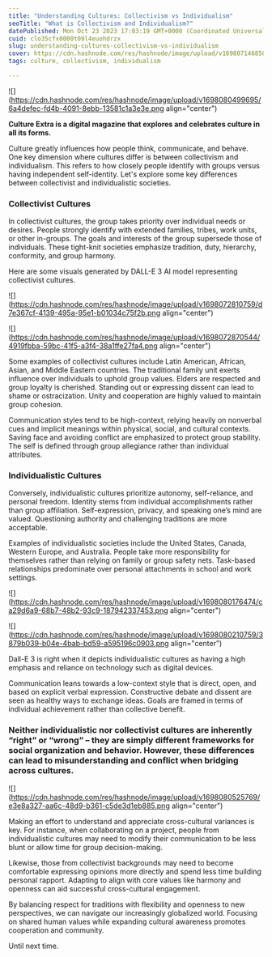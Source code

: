 ```yaml
---
title: "Understanding Cultures: Collectivism vs Individualism"
seoTitle: "What is Collectivism and Individualism?"
datePublished: Mon Oct 23 2023 17:03:19 GMT+0000 (Coordinated Universal Time)
cuid: clo35cfx0000t09l4euohdrzx
slug: understanding-cultures-collectivism-vs-individualism
cover: https://cdn.hashnode.com/res/hashnode/image/upload/v1698071468508/f10677a2-c924-4c0c-a8d8-eec139f1a158.png
tags: culture, collectivism, individualism

---
```


![](https://cdn.hashnode.com/res/hashnode/image/upload/v1698080499695/6a4defec-fd4b-4091-8ebb-13581c1a3e3e.png align="center")

**Culture Extra is a digital magazine that explores and celebrates culture in all its forms.**

Culture greatly influences how people think, communicate, and behave. One key dimension where cultures differ is between collectivism and individualism. This refers to how closely people identify with groups versus having independent self-identity. Let's explore some key differences between collectivist and individualistic societies.

### Collectivist Cultures

In collectivist cultures, the group takes priority over individual needs or desires. People strongly identify with extended families, tribes, work units, or other in-groups. The goals and interests of the group supersede those of individuals. These tight-knit societies emphasize tradition, duty, hierarchy, conformity, and group harmony.

Here are some visuals generated by DALL-E 3 AI model representing collectivist cultures.

![](https://cdn.hashnode.com/res/hashnode/image/upload/v1698072810759/d7e367cf-4139-495a-95e1-b01034c75f2b.png align="center")

![](https://cdn.hashnode.com/res/hashnode/image/upload/v1698072870544/4919fbba-59bc-41f5-a3f4-38a1ffe27fa4.png align="center")

Some examples of collectivist cultures include Latin American, African, Asian, and Middle Eastern countries. The traditional family unit exerts influence over individuals to uphold group values. Elders are respected and group loyalty is cherished. Standing out or expressing dissent can lead to shame or ostracization. Unity and cooperation are highly valued to maintain group cohesion.

Communication styles tend to be high-context, relying heavily on nonverbal cues and implicit meanings within physical, social, and cultural contexts. Saving face and avoiding conflict are emphasized to protect group stability. The self is defined through group allegiance rather than individual attributes.

### Individualistic Cultures

Conversely, individualistic cultures prioritize autonomy, self-reliance, and personal freedom. Identity stems from individual accomplishments rather than group affiliation. Self-expression, privacy, and speaking one’s mind are valued. Questioning authority and challenging traditions are more acceptable.

Examples of individualistic societies include the United States, Canada, Western Europe, and Australia. People take more responsibility for themselves rather than relying on family or group safety nets. Task-based relationships predominate over personal attachments in school and work settings.

![](https://cdn.hashnode.com/res/hashnode/image/upload/v1698080176474/ca29d6a9-68b7-48b2-93c9-187942337453.png align="center")

![](https://cdn.hashnode.com/res/hashnode/image/upload/v1698080210759/3879b039-b04e-4bab-bd59-a595196c0903.png align="center")

Dall-E 3 is right when it depicts individualistic cultures as having a high emphasis and reliance on technology such as digital devices.

Communication leans towards a low-context style that is direct, open, and based on explicit verbal expression. Constructive debate and dissent are seen as healthy ways to exchange ideas. Goals are framed in terms of individual achievement rather than collective benefit.

### Neither individualistic nor collectivist cultures are inherently “right” or “wrong” – they are simply different frameworks for social organization and behavior. However, these differences can lead to misunderstanding and conflict when bridging across cultures.

![](https://cdn.hashnode.com/res/hashnode/image/upload/v1698080525769/e3e8a327-aa6c-48d9-b361-c5de3d1eb885.png align="center")

Making an effort to understand and appreciate cross-cultural variances is key. For instance, when collaborating on a project, people from individualistic cultures may need to modify their communication to be less blunt or allow time for group decision-making.

Likewise, those from collectivist backgrounds may need to become comfortable expressing opinions more directly and spend less time building personal rapport. Adapting to align with core values like harmony and openness can aid successful cross-cultural engagement.

By balancing respect for traditions with flexibility and openness to new perspectives, we can navigate our increasingly globalized world. Focusing on shared human values while expanding cultural awareness promotes cooperation and community.

Until next time.